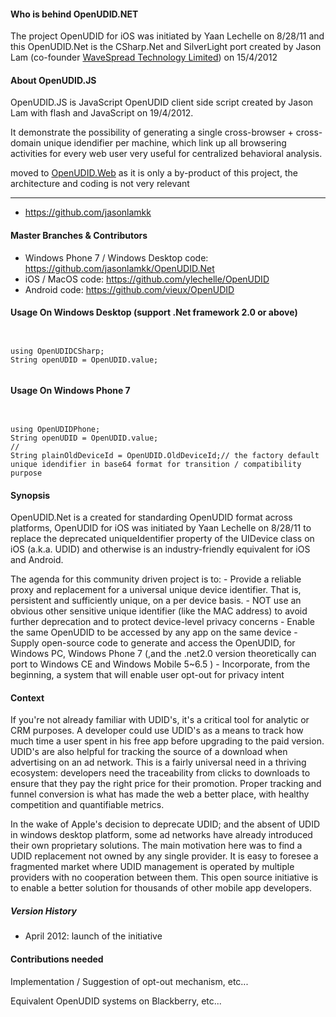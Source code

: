 <h4>Who is behind OpenUDID.NET</h4>

<p>The project OpenUDID for iOS was initiated by Yaan Lechelle on 8/28/11 and 
this OpenUDID.Net is the CSharp.Net and SilverLight port created by Jason Lam (co-founder <a href="http://wavespread.com/mobile-apps/openudid-net.html">WaveSpread Technology Limited</a>) on 15/4/2012</p>

<h4>About OpenUDID.JS</h4>

<p>OpenUDID.JS is JavaScript OpenUDID client side script created by Jason Lam with flash and JavaScript on 19/4/2012. 

It demonstrate the possibility of generating a single cross-browser + cross-domain unique idendifier per machine,
which link up all browsering activities for every web user very useful for centralized behavioral analysis.

<p>moved to <a href="https://github.com/jasonlamkk/OpenUDID.Web">OpenUDID.Web</a> as it is only a by-product of this project, the architecture and coding is not very relevant</p>
</p>

<hr/>
<ul>
<li><a href="https://github.com/jasonlamkk">https://github.com/jasonlamkk</a></li>
</ul><h4>Master Branches &amp; Contributors</h4>

<ul>
<li>Windows Phone 7 / Windows Desktop code: <a href="https://github.com/jasonlamkk/OpenUDID.Net">https://github.com/jasonlamkk/OpenUDID.Net</a></li>
<li>iOS / MacOS code: <a href="https://github.com/ylechelle/OpenUDID">https://github.com/ylechelle/OpenUDID</a></li>
<li>Android code: <a href="https://github.com/vieux/OpenUDID">https://github.com/vieux/OpenUDID</a></li>
</ul>


<h4>Usage On Windows Desktop (support .Net framework 2.0 or above)</h4>

<pre><code>

using OpenUDIDCSharp;
String openUDID = OpenUDID.value;

</code></pre>

<h4>Usage On Windows Phone 7</h4>

<pre><code>

using OpenUDIDPhone;
String openUDID = OpenUDID.value;
//
String plainOldDeviceId = OpenUDID.OldDeviceId;// the factory default unique idendifier in base64 format for transition / compatibility purpose
</code></pre>

<h4>Synopsis</h4>

<p>OpenUDID.Net is a created for standarding OpenUDID format across platforms, 
OpenUDID for iOS was initiated by Yaan Lechelle on 8/28/11 to replace the deprecated uniqueIdentifier property of the UIDevice class on iOS (a.k.a. UDID) and otherwise is an industry-friendly equivalent for iOS and Android.</p>

<p>The agenda for this community driven project is to:
- Provide a reliable proxy and replacement for a universal unique device identifier. That is, persistent and sufficiently unique, on a per device basis.
- NOT use an obvious other sensitive unique identifier (like the MAC address) to avoid further deprecation and to protect device-level privacy concerns
- Enable the same OpenUDID to be accessed by any app on the same device
- Supply open-source code to generate and access the OpenUDID, for Windows PC, Windows Phone 7 (,and the .net2.0 version theoretically can port to Windows CE and Windows Mobile 5~6.5 )
- Incorporate, from the beginning, a system that will enable user opt-out for privacy intent</p>

<h4>Context</h4>

<p>If you're not already familiar with UDID's, it's a critical tool for analytic or CRM purposes. A developer could use UDID's as a means to track how much time a user spent in his free app before upgrading to the paid version. UDID's are also helpful for tracking the source of a download when advertising on an ad network. This is a fairly universal need in a thriving ecosystem: developers need the traceability from clicks to downloads to ensure that they pay the right price for their promotion. Proper tracking and funnel conversion is what has made the web a better place, with healthy competition and quantifiable metrics.</p>

<p>In the wake of Apple's decision to deprecate UDID;
 and the absent of UDID in windows desktop platform, some ad networks have already introduced their own proprietary solutions. The main motivation here was to find a UDID replacement not owned by any single provider. It is easy to foresee a fragmented market where UDID management is operated by multiple providers with no cooperation between them. This open source initiative is to enable a better solution for thousands of other mobile app developers.</p>

<h5>Version History</h5>

<ul>
<li>April 2012: launch of the initiative</li>
</ul><h4>Contributions needed</h4>

<p>Implementation / Suggestion of opt-out mechanism, etc...</p>
<p>Equivalent OpenUDID systems on Blackberry, etc...</p>